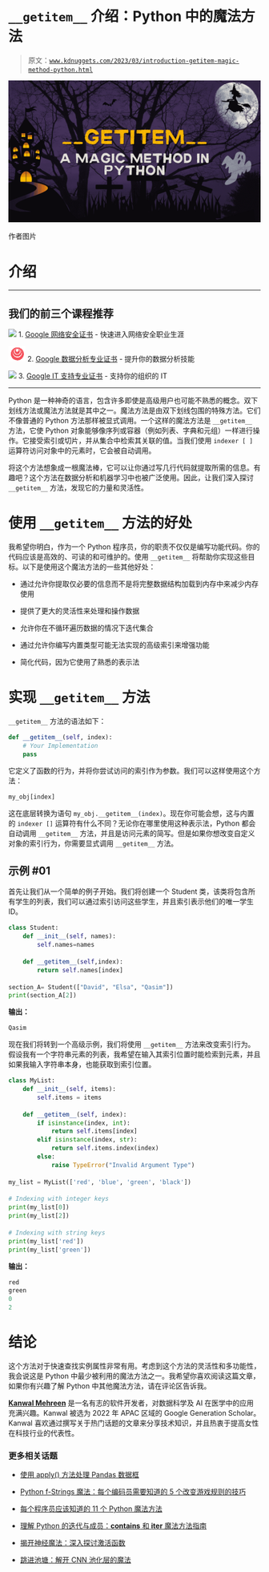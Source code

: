 # `__getitem__` 介绍：Python 中的魔法方法

> 原文：[`www.kdnuggets.com/2023/03/introduction-getitem-magic-method-python.html`](https://www.kdnuggets.com/2023/03/introduction-getitem-magic-method-python.html)

![Introduction to __getitem__: A Magic Method in Python](img/852caad5f1c3f9d13c5cf8ca82fa7203.png)

作者图片

# 介绍

* * *

## 我们的前三个课程推荐

![](img/0244c01ba9267c002ef39d4907e0b8fb.png) 1\. [Google 网络安全证书](https://www.kdnuggets.com/google-cybersecurity) - 快速进入网络安全职业生涯

![](img/e225c49c3c91745821c8c0368bf04711.png) 2\. [Google 数据分析专业证书](https://www.kdnuggets.com/google-data-analytics) - 提升你的数据分析技能

![](img/0244c01ba9267c002ef39d4907e0b8fb.png) 3\. [Google IT 支持专业证书](https://www.kdnuggets.com/google-itsupport) - 支持你的组织的 IT

* * *

Python 是一种神奇的语言，包含许多即使是高级用户也可能不熟悉的概念。双下划线方法或魔法方法就是其中之一。魔法方法是由双下划线包围的特殊方法。它们不像普通的 Python 方法那样被显式调用。一个这样的魔法方法是 `__getitem__` 方法，它使 Python 对象能够像序列或容器（例如列表、字典和元组）一样进行操作。它接受索引或切片，并从集合中检索其关联的值。当我们使用 `indexer [ ]` 运算符访问对象中的元素时，它会被自动调用。

将这个方法想象成一根魔法棒，它可以让你通过写几行代码就提取所需的信息。有趣吧？这个方法在数据分析和机器学习中也被广泛使用。因此，让我们深入探讨 `__getitem__` 方法，发现它的力量和灵活性。

# 使用 `__getitem__` 方法的好处

我希望你明白，作为一个 Python 程序员，你的职责不仅仅是编写功能代码。你的代码应该是高效的、可读的和可维护的。使用 `__getitem__` 将帮助你实现这些目标。以下是使用这个魔法方法的一些其他好处：

+   通过允许你提取仅必要的信息而不是将完整数据结构加载到内存中来减少内存使用

+   提供了更大的灵活性来处理和操作数据

+   允许你在不循环遍历数据的情况下迭代集合

+   通过允许你编写内置类型可能无法实现的高级索引来增强功能

+   简化代码，因为它使用了熟悉的表示法

# 实现 `__getitem__` 方法

`__getitem__` 方法的语法如下：

```py
def __getitem__(self, index):
	# Your Implementation
	pass
```

它定义了函数的行为，并将你尝试访问的索引作为参数。我们可以这样使用这个方法：

```py
my_obj[index] 
```

这在底层转换为语句 `my_obj.__getitem__(index)`。现在你可能会想，这与内置的 `indexer []` 运算符有什么不同？无论你在哪里使用这种表示法，Python 都会自动调用 `__getitem__` 方法，并且是访问元素的简写。但是如果你想改变自定义对象的索引行为，你需要显式调用 `__getitem__` 方法。

## 示例 #01

首先让我们从一个简单的例子开始。我们将创建一个 Student 类，该类将包含所有学生的列表，我们可以通过索引访问这些学生，并且索引表示他们的唯一学生 ID。

```py
class Student:
    def __init__(self, names):
        self.names=names

    def __getitem__(self,index):
        return self.names[index]

section_A= Student(["David", "Elsa", "Qasim"])
print(section_A[2])
```

**输出：**

```py
Qasim
```

现在我们将转到一个高级示例，我们将使用 `__getitem__` 方法来改变索引行为。假设我有一个字符串元素的列表，我希望在输入其索引位置时能检索到元素，并且如果我输入字符串本身，也能获取到索引位置。

```py
class MyList:
    def __init__(self, items):
        self.items = items

    def __getitem__(self, index):
        if isinstance(index, int):
            return self.items[index]
        elif isinstance(index, str):
            return self.items.index(index)
        else:
            raise TypeError("Invalid Argument Type")

my_list = MyList(['red', 'blue', 'green', 'black'])

# Indexing with integer keys
print(my_list[0]) 
print(my_list[2])  

# Indexing with string keys
print(my_list['red'])  
print(my_list['green']) 
```

**输出：**

```py
red
green
0    
2
```

# 结论

这个方法对于快速查找实例属性非常有用。考虑到这个方法的灵活性和多功能性，我会说这是 Python 中最少被利用的魔法方法之一。我希望你喜欢阅读这篇文章，如果你有兴趣了解 Python 中其他魔法方法，请在评论区告诉我。

**[Kanwal Mehreen](https://www.linkedin.com/in/kanwal-mehreen1)** 是一名有志的软件开发者，对数据科学及 AI 在医学中的应用充满兴趣。Kanwal 被选为 2022 年 APAC 区域的 Google Generation Scholar。Kanwal 喜欢通过撰写关于热门话题的文章来分享技术知识，并且热衷于提高女性在科技行业的代表性。

### 更多相关话题

+   [使用 apply() 方法处理 Pandas 数据框](https://www.kdnuggets.com/2022/07/apply-method-pandas-dataframes.html)

+   [Python f-Strings 魔法：每个编码员需要知道的 5 个改变游戏规则的技巧](https://www.kdnuggets.com/python-fstrings-magic-5-gamechanging-tricks-every-coder-needs-to-know)

+   [每个程序员应该知道的 11 个 Python 魔法方法](https://www.kdnuggets.com/11-python-magic-methods-every-programmer-should-know)

+   [理解 Python 的迭代与成员：__contains__ 和 __iter__ 魔法方法指南](https://www.kdnuggets.com/understanding-pythons-iteration-and-membership-a-guide-to-__contains__-and-__iter__-magic-methods)

+   [揭开神经魔法：深入探讨激活函数](https://www.kdnuggets.com/unveiling-neural-magic-a-dive-into-activation-functions)

+   [跳进池塘：解开 CNN 池化层的魔法](https://www.kdnuggets.com/diving-into-the-pool-unraveling-the-magic-of-cnn-pooling-layers)

